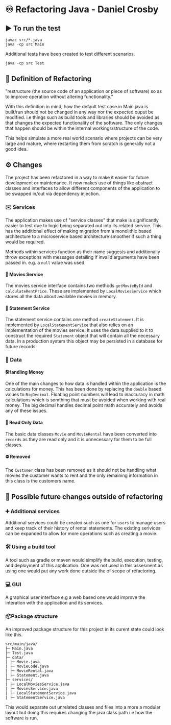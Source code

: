 # ♾️ Refactoring Java - Daniel Crosby

## ▶️ To run the test

```
javac src/*.java
java -cp src Main
```

Additional tests have been created to test different scenarios.

```
java -cp src Test
```

## 📖 Definition of Refactoring

"restructure (the source code of an application or piece of software) so as to improve operation without altering functionality."

With this definition in mind, how the default test case in Main.java is built/run should not be changed in any way nor the expected ouput be modified. i.e things such as build tools and libraries should be avoided as that changes the expected functionality of the software. The only changes that happen should be within the internal workings/structure of the code.

This helps simulate a more real world scenario where projects can be very large and mature, where restarting them from scratch is generally not a good idea.

## ⚙️ Changes

The project has been refactored in a way to make it easier for future development or maintenance. It now makes use of things like abstract classes and interfaces to allow different components of the application to be swapped in/out via dependency injection.

### ✉️ Services

The application makes use of "service classes" that make is significantly easier to test due to logic being separated out into its related service. This has the additional effect of making migration from a monolithic based architecture to a microservice based architecture smoother if such a thing would be required.

Methods within services function as their name suggests and additionally throw exceptions with messages detailing if invalid arguments have been passed in. e.g. a `null` value was used.

#### 🎥 Movies Service

The movies service interface contains two methods `getMovieById` and `calculateRentPrice`. These are implemented by `LocalMoviesService` which stores all the data about available movies in memory.

#### 📃 Statement Service

The statement service contains one method `createStatement`. It is implemented by `LocalStatementService` that also relies on an implementation of the movies service. It uses the data supplied to it to construct the required `Statement` object that will contain all the necessary data. In a production system this object may be persisted in a database for future records.

### 📒 Data

#### 💲Handling Money

One of the main changes to how data is handled within the application is the calculations for money. This has been done by replacing the `double` based values to `BigDecimal`. Floating point numbers will lead to inaccuracy in math calculations which is somthing that must be avoided when working with real money. The big decimal handles decimal point math accurately and avoids any of these issues.

#### 📘 Read Only Data

The basic data classes `Movie` and `MovieRental` have been converted into `records` as they are read only and it is unnecessary for them to be full classes.

#### ⛔ Removed

The `Customer` class has been removed as it should not be handling what movies the customer wants to rent and the only remaining information in this class is the customers name.

## 🔨 Possible future changes outside of refactoring

### ➕ Additional services

Additional services could be created such as one for `users` to manage users and keep track of their history of rental statements. The existing serivices can be expanded to allow for more operations such as creating a movie.

### 🛠️ Using a build tool

A tool such as gradle or maven would simplify the build, execution, testing, and deployment of this application. One was not used in this assesment as using one would put any work done outside the of scope of refactoring.

### 💻 GUI

A graphical user interface e.g a web based one would improve the interation with the application and its services.

### 📦Package structure

An improved package structure for this project in its curent state could look like this.

```
src/main/java/
├─ Main.java
├─ Test.java
├─ data/
| ├─ Movie.java
| ├─ MovieCode.java
| ├─ MovieRental.java
| ├─ Statement.java
├─ services/
| ├─ LocalMoviesService.java
| ├─ MoviesService.java
| ├─ LocalStatementService.java
| ├─ StatementService.java
```

This would separate out unrelated classes and files into a more a modular layout but doing this requires changing the java class path i.e how the software is run.
